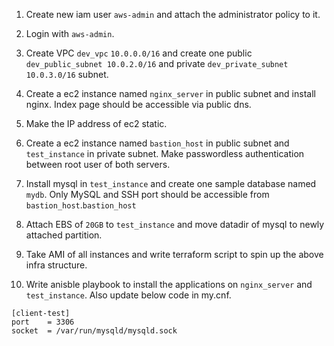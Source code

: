 1. Create new iam user `aws-admin` and attach the administrator policy to it.

2. Login with `aws-admin`.

3. Create VPC `dev_vpc` `10.0.0.0/16` and create one public `dev_public_subnet 10.0.2.0/16` and private `dev_private_subnet 10.0.3.0/16` subnet.

4. Create a ec2 instance named `nginx_server` in public subnet and install nginx. Index page should be accessible via public dns.

5. Make the IP address of ec2 static.

6. Create a ec2 instance named `bastion_host` in public subnet and `test_instance` in private subnet. Make passwordless authentication between root user of both servers. 

7. Install mysql in `test_instance` and create one sample database named `mydb`. Only MySQL and SSH port should be accessible from `bastion_host`.`bastion_host`

8. Attach EBS of `20GB` to `test_instance` and move datadir of mysql to newly attached partition.

9. Take AMI of all instances and write terraform script to spin up the above infra structure.

10. Write anisble playbook to install the applications on `nginx_server` and `test_instance`. Also update below code in my.cnf.
```
[client-test]
port    = 3306
socket  = /var/run/mysqld/mysqld.sock
```
